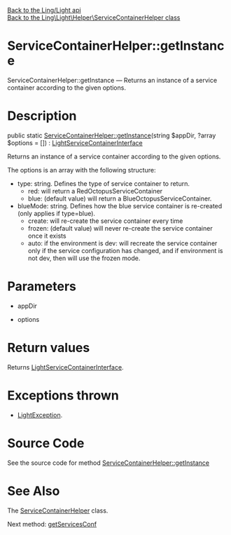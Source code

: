 [Back to the Ling/Light api](https://github.com/lingtalfi/Light/blob/master/doc/api/Ling/Light.md)<br>
[Back to the Ling\Light\Helper\ServiceContainerHelper class](https://github.com/lingtalfi/Light/blob/master/doc/api/Ling/Light/Helper/ServiceContainerHelper.md)


ServiceContainerHelper::getInstance
================



ServiceContainerHelper::getInstance — Returns an instance of a service container according to the given options.




Description
================


public static [ServiceContainerHelper::getInstance](https://github.com/lingtalfi/Light/blob/master/doc/api/Ling/Light/Helper/ServiceContainerHelper/getInstance.md)(string $appDir, ?array $options = []) : [LightServiceContainerInterface](https://github.com/lingtalfi/Light/blob/master/doc/api/Ling/Light/ServiceContainer/LightServiceContainerInterface.md)




Returns an instance of a service container according to the given options.

The options is an array with the following structure:

- type: string. Defines the type of service container to return.
     - red: will return a RedOctopusServiceContainer
     - blue: (default value) will return a BlueOctopusServiceContainer.
- blueMode: string. Defines how the blue service container is re-created  (only applies if type=blue).
     - create: will re-create the service container every time
     - frozen: (default value) will never re-create the service container once it exists
     - auto: if the environment is dev: will recreate the service container only if the service configuration
             has changed, and if environment is not dev, then will use the frozen mode.




Parameters
================


- appDir

    

- options

    


Return values
================

Returns [LightServiceContainerInterface](https://github.com/lingtalfi/Light/blob/master/doc/api/Ling/Light/ServiceContainer/LightServiceContainerInterface.md).


Exceptions thrown
================

- [LightException](https://github.com/lingtalfi/Light/blob/master/doc/api/Ling/Light/Exception/LightException.md).&nbsp;







Source Code
===========
See the source code for method [ServiceContainerHelper::getInstance](https://github.com/lingtalfi/Light/blob/master/Helper/ServiceContainerHelper.php#L43-L100)


See Also
================

The [ServiceContainerHelper](https://github.com/lingtalfi/Light/blob/master/doc/api/Ling/Light/Helper/ServiceContainerHelper.md) class.

Next method: [getServicesConf](https://github.com/lingtalfi/Light/blob/master/doc/api/Ling/Light/Helper/ServiceContainerHelper/getServicesConf.md)<br>

